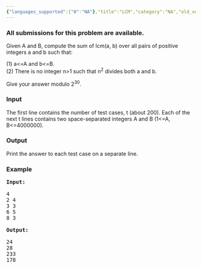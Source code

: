 ```yaml
---
{"languages_supported":{"0":"NA"},"title":"LCM","category":"NA","old_version":true,"problem_code":"LCM","tags":{"0":"NA"},"layout":"problem"}
---
```


<h3> All submissions for this problem are available. </h3><p>Given A and B, compute the sum of lcm(a, b) over all pairs of positive integers a and b such that:

</p><p>(1)  a&lt;=A and b&lt;=B. <br />
(2) There is no integer n&gt;1 such that n<sup>2</sup> divides both a and b. 

</p><p>Give your answer modulo 2<sup>30</sup>.

<h3>Input</h3>
</p><p>The first line contains the number of test cases, t (about 200). Each of the next t lines contains two space-separated integers A and B (1&lt;=A, B&lt;=4000000).

<h3>Output</h3>
</p><p>Print the answer to each test case on a separate line.

<h3>Example</h3>

<pre>
<b>Input:</b>

4
2 4
3 3
6 5
8 3

<b>Output:</b>

24
28
233
178
</pre></p>    